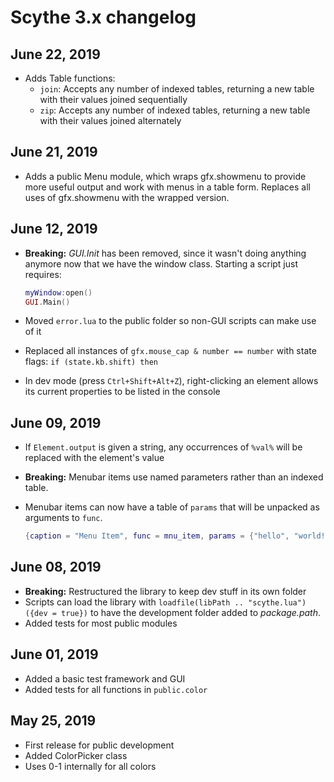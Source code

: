 # Scythe 3.x changelog

## June 22, 2019

- Adds Table functions:
  - `join`: Accepts any number of indexed tables, returning a new table with their values joined sequentially
  - `zip`: Accepts any number of indexed tables, returning a new table with their values joined alternately

## June 21, 2019

- Adds a public Menu module, which wraps gfx.showmenu to provide more useful output and work with menus in a table form. Replaces all uses of gfx.showmenu with the wrapped version.

## June 12, 2019

- **Breaking:** _GUI.Init_ has been removed, since it wasn't doing anything anymore now that we have the window class. Starting a script just requires:

  ```lua
  myWindow:open()
  GUI.Main()
  ```

- Moved `error.lua` to the public folder so non-GUI scripts can make use of it
- Replaced all instances of `gfx.mouse_cap & number == number` with state flags: `if (state.kb.shift) then`
- In dev mode (press `Ctrl+Shift+Alt+Z`), right-clicking an element allows its current properties to be listed in the console

## June 09, 2019

- If `Element.output` is given a string, any occurrences of `%val%` will be replaced with the element's value
- **Breaking:** Menubar items use named parameters rather than an indexed table.
- Menubar items can now have a table of `params` that will be unpacked as arguments to `func`.

  ```lua
  {caption = "Menu Item", func = mnu_item, params = {"hello", "world!"}},
  ```

## June 08, 2019

- **Breaking:** Restructured the library to keep dev stuff in its own folder
- Scripts can load the library with `loadfile(libPath .. "scythe.lua")({dev = true})` to have the development folder added to _package.path_.
- Added tests for most public modules

## June 01, 2019

- Added a basic test framework and GUI
- Added tests for all functions in `public.color`

## May 25, 2019

- First release for public development
- Added ColorPicker class
- Uses 0-1 internally for all colors
